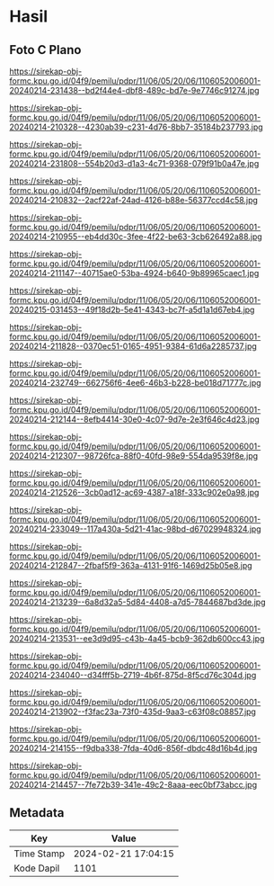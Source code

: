 # Hasil

## Foto C Plano

https://sirekap-obj-formc.kpu.go.id/04f9/pemilu/pdpr/11/06/05/20/06/1106052006001-20240214-231438--bd2f44e4-dbf8-489c-bd7e-9e7746c91274.jpg

https://sirekap-obj-formc.kpu.go.id/04f9/pemilu/pdpr/11/06/05/20/06/1106052006001-20240214-210328--4230ab39-c231-4d76-8bb7-35184b237793.jpg

https://sirekap-obj-formc.kpu.go.id/04f9/pemilu/pdpr/11/06/05/20/06/1106052006001-20240214-231808--554b20d3-d1a3-4c71-9368-079f91b0a47e.jpg

https://sirekap-obj-formc.kpu.go.id/04f9/pemilu/pdpr/11/06/05/20/06/1106052006001-20240214-210832--2acf22af-24ad-4126-b88e-56377ccd4c58.jpg

https://sirekap-obj-formc.kpu.go.id/04f9/pemilu/pdpr/11/06/05/20/06/1106052006001-20240214-210955--eb4dd30c-3fee-4f22-be63-3cb626492a88.jpg

https://sirekap-obj-formc.kpu.go.id/04f9/pemilu/pdpr/11/06/05/20/06/1106052006001-20240214-211147--40715ae0-53ba-4924-b640-9b89965caec1.jpg

https://sirekap-obj-formc.kpu.go.id/04f9/pemilu/pdpr/11/06/05/20/06/1106052006001-20240215-031453--49f18d2b-5e41-4343-bc7f-a5d1a1d67eb4.jpg

https://sirekap-obj-formc.kpu.go.id/04f9/pemilu/pdpr/11/06/05/20/06/1106052006001-20240214-211828--0370ec51-0165-4951-9384-61d6a2285737.jpg

https://sirekap-obj-formc.kpu.go.id/04f9/pemilu/pdpr/11/06/05/20/06/1106052006001-20240214-232749--662756f6-4ee6-46b3-b228-be018d71777c.jpg

https://sirekap-obj-formc.kpu.go.id/04f9/pemilu/pdpr/11/06/05/20/06/1106052006001-20240214-212144--8efb4414-30e0-4c07-9d7e-2e3f646c4d23.jpg

https://sirekap-obj-formc.kpu.go.id/04f9/pemilu/pdpr/11/06/05/20/06/1106052006001-20240214-212307--98726fca-88f0-40fd-98e9-554da9539f8e.jpg

https://sirekap-obj-formc.kpu.go.id/04f9/pemilu/pdpr/11/06/05/20/06/1106052006001-20240214-212526--3cb0ad12-ac69-4387-a18f-333c902e0a98.jpg

https://sirekap-obj-formc.kpu.go.id/04f9/pemilu/pdpr/11/06/05/20/06/1106052006001-20240214-233049--117a430a-5d21-41ac-98bd-d67029948324.jpg

https://sirekap-obj-formc.kpu.go.id/04f9/pemilu/pdpr/11/06/05/20/06/1106052006001-20240214-212847--2fbaf5f9-363a-4131-91f6-1469d25b05e8.jpg

https://sirekap-obj-formc.kpu.go.id/04f9/pemilu/pdpr/11/06/05/20/06/1106052006001-20240214-213239--6a8d32a5-5d84-4408-a7d5-7844687bd3de.jpg

https://sirekap-obj-formc.kpu.go.id/04f9/pemilu/pdpr/11/06/05/20/06/1106052006001-20240214-213531--ee3d9d95-c43b-4a45-bcb9-362db600cc43.jpg

https://sirekap-obj-formc.kpu.go.id/04f9/pemilu/pdpr/11/06/05/20/06/1106052006001-20240214-234040--d34fff5b-2719-4b6f-875d-8f5cd76c304d.jpg

https://sirekap-obj-formc.kpu.go.id/04f9/pemilu/pdpr/11/06/05/20/06/1106052006001-20240214-213902--f3fac23a-73f0-435d-9aa3-c63f08c08857.jpg

https://sirekap-obj-formc.kpu.go.id/04f9/pemilu/pdpr/11/06/05/20/06/1106052006001-20240214-214155--f9dba338-7fda-40d6-856f-dbdc48d16b4d.jpg

https://sirekap-obj-formc.kpu.go.id/04f9/pemilu/pdpr/11/06/05/20/06/1106052006001-20240214-214457--7fe72b39-341e-49c2-8aaa-eec0bf73abcc.jpg


## Metadata

| Key        | Value               |
| ---------- | ------------------- |
| Time Stamp | 2024-02-21 17:04:15 |
| Kode Dapil | 1101                |



